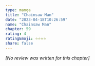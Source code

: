 ```yaml
---
type: manga
title: "Chainsaw Man"
date: "2023-04-18T10:26:59"
name: "Chainsaw Man"
chapter: 59
rating: 4
ratingEmoji: ⭐️⭐️⭐️⭐️
share: false
---
```


_[No review was written for this chapter]_
